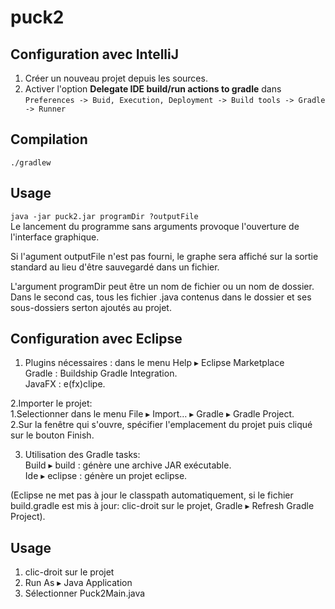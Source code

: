 puck2
=====

Configuration avec IntelliJ
---------------------------
1. Créer un nouveau projet depuis les sources.
2. Activer l'option **Delegate IDE build/run actions to gradle** dans  
`Preferences -> Buid, Execution, Deployment -> Build tools -> Gradle -> Runner`

Compilation
-----------
`./gradlew`

Usage
-----
`java -jar puck2.jar programDir ?outputFile`  
Le lancement du programme sans arguments provoque l'ouverture de l'interface graphique.  

Si l'agument outputFile n'est pas fourni, le graphe sera affiché sur la sortie
standard au lieu d'être sauvegardé dans un fichier.  

L'argument programDir peut être un nom de fichier ou un nom de dossier. Dans le 
second cas, tous les fichier .java contenus dans le dossier et ses sous-dossiers
serton ajoutés au projet.



Configuration avec Eclipse 
---------------------------

1. Plugins nécessaires : dans le menu Help ▸ Eclipse Marketplace    
   Gradle : Buildship Gradle Integration.    
   JavaFX : e(fx)clipe.    

2.Importer le projet:  
  1.Selectionner dans le menu File ▸ Import… ▸ Gradle ▸ Gradle Project.     
  2.Sur la fenêtre qui s'ouvre, spécifier l'emplacement du projet puis cliqué sur le bouton Finish.    

3. Utilisation des Gradle tasks:  
   Build ▸ build : génère une archive JAR exécutable.  
   Ide ▸ eclipse : génère un projet eclipse.  

(Eclipse ne met pas à jour le classpath automatiquement, si le fichier build.gradle est mis à jour: clic-droit sur le projet,
Gradle ▸ Refresh Gradle Project).  

Usage 
-----

1. clic-droit sur le projet
2. Run As ▸ Java Application
3. Sélectionner Puck2Main.java









